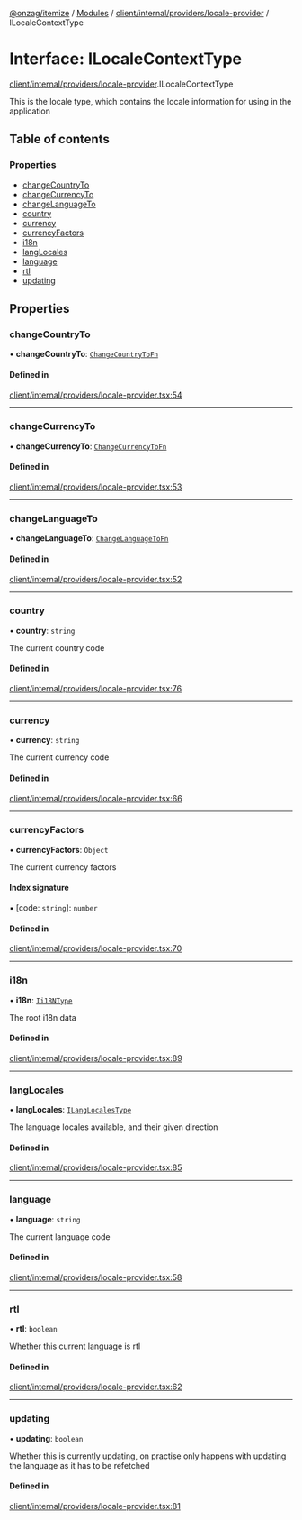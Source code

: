 [@onzag/itemize](../README.md) / [Modules](../modules.md) / [client/internal/providers/locale-provider](../modules/client_internal_providers_locale_provider.md) / ILocaleContextType

# Interface: ILocaleContextType

[client/internal/providers/locale-provider](../modules/client_internal_providers_locale_provider.md).ILocaleContextType

This is the locale type, which contains the locale
information for using in the application

## Table of contents

### Properties

- [changeCountryTo](client_internal_providers_locale_provider.ILocaleContextType.md#changecountryto)
- [changeCurrencyTo](client_internal_providers_locale_provider.ILocaleContextType.md#changecurrencyto)
- [changeLanguageTo](client_internal_providers_locale_provider.ILocaleContextType.md#changelanguageto)
- [country](client_internal_providers_locale_provider.ILocaleContextType.md#country)
- [currency](client_internal_providers_locale_provider.ILocaleContextType.md#currency)
- [currencyFactors](client_internal_providers_locale_provider.ILocaleContextType.md#currencyfactors)
- [i18n](client_internal_providers_locale_provider.ILocaleContextType.md#i18n)
- [langLocales](client_internal_providers_locale_provider.ILocaleContextType.md#langlocales)
- [language](client_internal_providers_locale_provider.ILocaleContextType.md#language)
- [rtl](client_internal_providers_locale_provider.ILocaleContextType.md#rtl)
- [updating](client_internal_providers_locale_provider.ILocaleContextType.md#updating)

## Properties

### changeCountryTo

• **changeCountryTo**: [`ChangeCountryToFn`](../modules/client_internal_providers_locale_provider.md#changecountrytofn)

#### Defined in

[client/internal/providers/locale-provider.tsx:54](https://github.com/onzag/itemize/blob/73e0c39e/client/internal/providers/locale-provider.tsx#L54)

___

### changeCurrencyTo

• **changeCurrencyTo**: [`ChangeCurrencyToFn`](../modules/client_internal_providers_locale_provider.md#changecurrencytofn)

#### Defined in

[client/internal/providers/locale-provider.tsx:53](https://github.com/onzag/itemize/blob/73e0c39e/client/internal/providers/locale-provider.tsx#L53)

___

### changeLanguageTo

• **changeLanguageTo**: [`ChangeLanguageToFn`](../modules/client_internal_providers_locale_provider.md#changelanguagetofn)

#### Defined in

[client/internal/providers/locale-provider.tsx:52](https://github.com/onzag/itemize/blob/73e0c39e/client/internal/providers/locale-provider.tsx#L52)

___

### country

• **country**: `string`

The current country code

#### Defined in

[client/internal/providers/locale-provider.tsx:76](https://github.com/onzag/itemize/blob/73e0c39e/client/internal/providers/locale-provider.tsx#L76)

___

### currency

• **currency**: `string`

The current currency code

#### Defined in

[client/internal/providers/locale-provider.tsx:66](https://github.com/onzag/itemize/blob/73e0c39e/client/internal/providers/locale-provider.tsx#L66)

___

### currencyFactors

• **currencyFactors**: `Object`

The current currency factors

#### Index signature

▪ [code: `string`]: `number`

#### Defined in

[client/internal/providers/locale-provider.tsx:70](https://github.com/onzag/itemize/blob/73e0c39e/client/internal/providers/locale-provider.tsx#L70)

___

### i18n

• **i18n**: [`Ii18NType`](base_Root.Ii18NType.md)

The root i18n data

#### Defined in

[client/internal/providers/locale-provider.tsx:89](https://github.com/onzag/itemize/blob/73e0c39e/client/internal/providers/locale-provider.tsx#L89)

___

### langLocales

• **langLocales**: [`ILangLocalesType`](base_Root.ILangLocalesType.md)

The language locales available, and their given direction

#### Defined in

[client/internal/providers/locale-provider.tsx:85](https://github.com/onzag/itemize/blob/73e0c39e/client/internal/providers/locale-provider.tsx#L85)

___

### language

• **language**: `string`

The current language code

#### Defined in

[client/internal/providers/locale-provider.tsx:58](https://github.com/onzag/itemize/blob/73e0c39e/client/internal/providers/locale-provider.tsx#L58)

___

### rtl

• **rtl**: `boolean`

Whether this current language is rtl

#### Defined in

[client/internal/providers/locale-provider.tsx:62](https://github.com/onzag/itemize/blob/73e0c39e/client/internal/providers/locale-provider.tsx#L62)

___

### updating

• **updating**: `boolean`

Whether this is currently updating, on practise only happens
with updating the language as it has to be refetched

#### Defined in

[client/internal/providers/locale-provider.tsx:81](https://github.com/onzag/itemize/blob/73e0c39e/client/internal/providers/locale-provider.tsx#L81)
